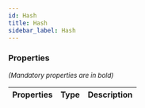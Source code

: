 ```yaml
---
id: Hash
title: Hash
sidebar_label: Hash
---
```




### Properties

<font size="2"><i>(Mandatory properties are in bold)</i></font>

| Properties | Type | Description |
| --------- | ---- | ----------- |

